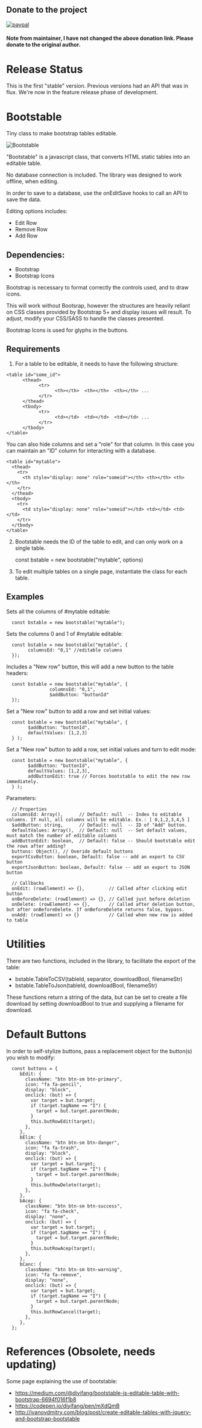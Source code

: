 ## Donate to the project

[![paypal](https://www.paypalobjects.com/en_US/i/btn/btn_donateCC_LG.gif)](https://www.paypal.com/cgi-bin/webscr?cmd=_donations&business=7LKYWG9LXNQ9C&lc=ES&item_name=Tito%20Hinostroza&item_number=2153&no_note=0&cn=Dar%20instrucciones%20especiales%20al%20vendedor%3a&no_shipping=2&currency_code=USD&bn=PP%2dDonationsBF%3abtn_donateCC_LG%2egif%3aNonHosted)

#### Note from maintainer, I have not changed the above donation link. Please donate to the original author.
# Release Status
This is the first "stable" version. Previous versions had an API that was in flux. We're now in the feature release phase of development.

# Bootstable
Tiny class to make bootstrap tables editable.

![Bootstable](https://raw.githubusercontent.com/SeraphNet/bootstable-bootstrap5/1.5/bootstable.png "Bootstable")

"Bootstable" is a javascript class, that converts HTML static tables into an editable table.

No database connection is included. The library was designed to work offline, when editing. 

In order to save to a database, use the onEditSave hooks to call an API to save the data.

Editing options includes:

* Edit Row
* Remove Row
* Add Row

## Dependencies:

* Bootstrap
* Bootstrap Icons

Bootstrap is necessary to format correctly the controls used, and to draw icons.

This will work without Bootsrap, however the structures are heavily reliant on CSS classes provided by Bootstrap 5+ and display issues will result. To adjust, modify your CSS/SASS to handle the classes presented.

Bootstrap Icons is used for glyphs in the buttons.

## Requirements

1. For a table to be editable, it needs to have the following structure:

```
<table id="some_id">
      <thead>
            <tr> 
                  <th></th>  <th></th>  <th></th> ...
            </tr>
      </thead>
      <tbody>
            <tr>
                  <td></td>  <td></td>  <td></td> ...
            </tr>
      </tbody>
</table>
```
You can also hide columns and set a "role" for that column. In this case you can maintain an "ID" column for interacting with a database.

```
<table id="mytable">
  <thead>
    <tr>
      <th style="display: none" role="someid"></th> <th></th> <th></th>
    </tr>
  </thead>
  <tbody>
    <tr>
      <td style="display: none" role="someid"></td> <td></td> <td></td>
    </tr>
  </tbody>
</table>
```

2. Bootstable needs the ID of the table to edit, and can only work on a single table. 

      const bstable = new bootstable("mytable", options)

3. To edit multiple tables on a single page, instantiate the class for each table.

## Examples

Sets all the columns of #mytable editable:

      const bstable = new bootstable("mytable");

Sets the columns 0 and 1 of #mytable editable:

      const bstable = new bootstable("mytable", {
            columnsEd: "0,1" //editable columns 
      });

Includes a "New row" button, this will add a new button to the table headers:

      const bstable = new bootstable("mytable", {
                    columnsEd: "0,1", 
                    $addButton: "buttonId"
      });


Set a "New row" button to add a row and set initial values:

      const bstable = new bootstable("mytable", {
            $addButton: "buttonId",
            defaultValues: [1,2,3]
      } );

Set a "New row" button to add a row, set initial values and turn to edit mode:

      const bstable = new bootstable("mytable", {
            $addButton: "buttonId",
            defaultValues: [1,2,3],
            addButtonEdit: true // Forces bootstable to edit the new row immediately.
      } );

Parameters:

      // Properties
      columnsEd: Array(),      // Default: null  -- Index to editable columns. If null, all columns will be editable. Ex.: [ 0,1,2,3,4,5 ]
      $addButton: string,      // Default: null  -- ID of "Add" button. 
      defaultValues: Array(),  // Default: null  -- Set default values, must match the number of editable columns
      addButtonEdit: boolean,  // Default: false -- Should bootstable edit the rows after adding?
      buttons: Object(), // Overide default buttons
      exportCsvButton: boolean, Default: false -- add an export to CSV button
      exportJsonButton: boolean, Default: false -- add an export to JSON button

      // Callbacks
      onEdit: (rowElement) => {},         // Called after clicking edit button
      onBeforeDelete: (rowElement) => {}, // Called just before deletion
      onDelete: (rowElement) => {},       // Called after deletion button, but after onBeforeDelete. If onBeforeDelete returns false, bypass.
      onAdd: (rowElement) => {}           // Called when new row is added to table

# Utilities

There are two functions, included in the library, to facilitate the export of the table:

* bstable.TableToCSV(tableId, separator, downloadBool, filenameStr)
* bstable.TableToJson(tableId, downloadBool, filenameStr)

These functions return a string of the data, but can be set to create a file download by setting downloadBool to true and supplying a filename for download.

# Default Buttons

In order to self-stylize buttons, pass a replacement object for the button(s) you wish to modify:

      const buttons = {
         bEdit: {
           className: "btn btn-sm btn-primary",
           icon: "fa fa-pencil",
           display: "block",
           onclick: (but) => {
             var target = but.target;
             if (target.tagName == "I") {
               target = but.target.parentNode;
             }
             this.butRowEdit(target);
           },
         },
         bElim: {
           className: "btn btn-sm btn-danger",
           icon: "fa fa-trash",
           display: "block",
           onclick: (but) => {
             var target = but.target;
             if (target.tagName == "I") {
               target = but.target.parentNode;
             }
             this.butRowDelete(target);
           },
         },
         bAcep: {
           className: "btn btn-sm btn-success",
           icon: "fa fa-check",
           display: "none",
           onclick: (but) => {
             var target = but.target;
             if (target.tagName == "I") {
               target = but.target.parentNode;
             }
             this.butRowAcep(target);
           },
         },
         bCanc: {
           className: "btn btn-sm btn-warning",
           icon: "fa fa-remove",
           display: "none",
           onclick: (but) => {
             var target = but.target;
             if (target.tagName == "I") {
               target = but.target.parentNode;
             }
             this.butRowCancel(target);
           },
         },
      };

# References (Obsolete, needs updating)

Some page explaining the use of bootstable:

* https://medium.com/@diyifang/bootstable-js-editable-table-with-bootstrap-6694f016f1b8
* https://codepen.io/diyifang/pen/mXdQmB
* http://ivanovdmitry.com/blog/post/create-editable-tables-with-jquery-and-bootstrap-bootstable
